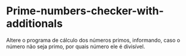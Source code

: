 # Prime-numbers-checker-with-additionals
Altere o programa de cálculo dos números primos, informando, caso o número não seja primo, por quais número ele é divisível.
